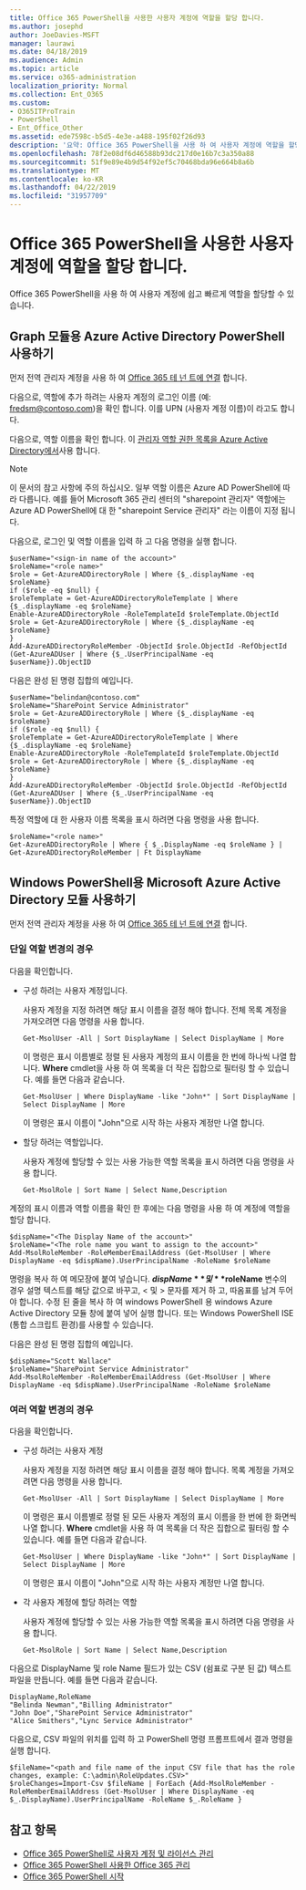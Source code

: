 ```yaml
---
title: Office 365 PowerShell을 사용한 사용자 계정에 역할을 할당 합니다.
ms.author: josephd
author: JoeDavies-MSFT
manager: laurawi
ms.date: 04/18/2019
ms.audience: Admin
ms.topic: article
ms.service: o365-administration
localization_priority: Normal
ms.collection: Ent_O365
ms.custom:
- O365ITProTrain
- PowerShell
- Ent_Office_Other
ms.assetid: ede7598c-b5d5-4e3e-a488-195f02f26d93
description: '요약: Office 365 PowerShell을 사용 하 여 사용자 계정에 역할을 할당 합니다.'
ms.openlocfilehash: 78f2e08df6d46588b93dc217d0e16b7c3a350a88
ms.sourcegitcommit: 51f9e89e4b9d54f92ef5c70468bda96e664b8a6b
ms.translationtype: MT
ms.contentlocale: ko-KR
ms.lasthandoff: 04/22/2019
ms.locfileid: "31957709"
---
```

# <a name="assign-roles-to-user-accounts-with-office-365-powershell"></a>Office 365 PowerShell을 사용한 사용자 계정에 역할을 할당 합니다.

Office 365 PowerShell을 사용 하 여 사용자 계정에 쉽고 빠르게 역할을 할당할 수 있습니다.

## <a name="use-the-azure-active-directory-powershell-for-graph-module"></a>Graph 모듈용 Azure Active Directory PowerShell 사용하기

먼저 전역 관리자 계정을 사용 하 여 [Office 365 테 넌 트에 연결](connect-to-office-365-powershell.md#connect-with-the-azure-active-directory-powershell-for-graph-module) 합니다.
  
다음으로, 역할에 추가 하려는 사용자 계정의 로그인 이름 (예: fredsm@contoso.com)을 확인 합니다. 이를 UPN (사용자 계정 이름)이 라고도 합니다.

다음으로, 역할 이름을 확인 합니다. 이 [관리자 역할 권한 목록을 Azure Active Directory에서](https://docs.microsoft.com/azure/active-directory/users-groups-roles/directory-assign-admin-roles)사용 합니다.

>[!Note]
>이 문서의 참고 사항에 주의 하십시오. 일부 역할 이름은 Azure AD PowerShell에 따라 다릅니다. 예를 들어 Microsoft 365 관리 센터의 "sharepoint 관리자" 역할에는 Azure AD PowerShell에 대 한 "sharepoint Service 관리자" 라는 이름이 지정 됩니다.
>

다음으로, 로그인 및 역할 이름을 입력 하 고 다음 명령을 실행 합니다.
  
```
$userName="<sign-in name of the account>"
$roleName="<role name>"
$role = Get-AzureADDirectoryRole | Where {$_.displayName -eq $roleName}
if ($role -eq $null) {
$roleTemplate = Get-AzureADDirectoryRoleTemplate | Where {$_.displayName -eq $roleName}
Enable-AzureADDirectoryRole -RoleTemplateId $roleTemplate.ObjectId
$role = Get-AzureADDirectoryRole | Where {$_.displayName -eq $roleName}
}
Add-AzureADDirectoryRoleMember -ObjectId $role.ObjectId -RefObjectId (Get-AzureADUser | Where {$_.UserPrincipalName -eq $userName}).ObjectID
```

다음은 완성 된 명령 집합의 예입니다.
  
```
$userName="belindan@contoso.com"
$roleName="SharePoint Service Administrator"
$role = Get-AzureADDirectoryRole | Where {$_.displayName -eq $roleName}
if ($role -eq $null) {
$roleTemplate = Get-AzureADDirectoryRoleTemplate | Where {$_.displayName -eq $roleName}
Enable-AzureADDirectoryRole -RoleTemplateId $roleTemplate.ObjectId
$role = Get-AzureADDirectoryRole | Where {$_.displayName -eq $roleName}
}
Add-AzureADDirectoryRoleMember -ObjectId $role.ObjectId -RefObjectId (Get-AzureADUser | Where {$_.UserPrincipalName -eq $userName}).ObjectID
```

특정 역할에 대 한 사용자 이름 목록을 표시 하려면 다음 명령을 사용 합니다.

```
$roleName="<role name>"
Get-AzureADDirectoryRole | Where { $_.DisplayName -eq $roleName } | Get-AzureADDirectoryRoleMember | Ft DisplayName
```

## <a name="use-the-microsoft-azure-active-directory-module-for-windows-powershell"></a>Windows PowerShell용 Microsoft Azure Active Directory 모듈 사용하기

먼저 전역 관리자 계정을 사용 하 여 [Office 365 테 넌 트에 연결](connect-to-office-365-powershell.md#connect-with-the-microsoft-azure-active-directory-module-for-windows-powershell) 합니다.
  
### <a name="for-a-single-role-change"></a>단일 역할 변경의 경우

다음을 확인합니다.
  
- 구성 하려는 사용자 계정입니다.
    
    사용자 계정을 지정 하려면 해당 표시 이름을 결정 해야 합니다. 전체 목록 계정을 가져오려면 다음 명령을 사용 합니다.
    
  ```
  Get-MsolUser -All | Sort DisplayName | Select DisplayName | More
  ```

    이 명령은 표시 이름별로 정렬 된 사용자 계정의 표시 이름을 한 번에 하나씩 나열 합니다. **Where** cmdlet을 사용 하 여 목록을 더 작은 집합으로 필터링 할 수 있습니다. 예를 들면 다음과 같습니다.
    
  ```
  Get-MsolUser | Where DisplayName -like "John*" | Sort DisplayName | Select DisplayName | More
  ```

    이 명령은 표시 이름이 "John"으로 시작 하는 사용자 계정만 나열 합니다.
    
- 할당 하려는 역할입니다.
    
    사용자 계정에 할당할 수 있는 사용 가능한 역할 목록을 표시 하려면 다음 명령을 사용 합니다.
    
  ```
  Get-MsolRole | Sort Name | Select Name,Description
  ```

계정의 표시 이름과 역할 이름을 확인 한 후에는 다음 명령을 사용 하 여 계정에 역할을 할당 합니다.
  
```
$dispName="<The Display Name of the account>"
$roleName="<The role name you want to assign to the account>"
Add-MsolRoleMember -RoleMemberEmailAddress (Get-MsolUser | Where DisplayName -eq $dispName).UserPrincipalName -RoleName $roleName
```

명령을 복사 하 여 메모장에 붙여 넣습니다. **$dispName** 및 **$roleName** 변수의 경우 설명 텍스트를 해당 값으로 바꾸고, \< 및 > 문자를 제거 하 고, 따옴표를 남겨 두어야 합니다. 수정 된 줄을 복사 하 여 windows PowerShell 용 windows Azure Active Directory 모듈 창에 붙여 넣어 실행 합니다. 또는 Windows PowerShell ISE (통합 스크립트 환경)를 사용할 수 있습니다.
  
다음은 완성 된 명령 집합의 예입니다.
  
```
$dispName="Scott Wallace"
$roleName="SharePoint Service Administrator"
Add-MsolRoleMember -RoleMemberEmailAddress (Get-MsolUser | Where DisplayName -eq $dispName).UserPrincipalName -RoleName $roleName
```

### <a name="for-multiple-role-changes"></a>여러 역할 변경의 경우

다음을 확인합니다.
  
- 구성 하려는 사용자 계정
    
    사용자 계정을 지정 하려면 해당 표시 이름을 결정 해야 합니다. 목록 계정을 가져오려면 다음 명령을 사용 합니다.
    
  ```
  Get-MsolUser -All | Sort DisplayName | Select DisplayName | More
  ```

    이 명령은 표시 이름별로 정렬 된 모든 사용자 계정의 표시 이름을 한 번에 한 화면씩 나열 합니다. **Where** cmdlet을 사용 하 여 목록을 더 작은 집합으로 필터링 할 수 있습니다. 예를 들면 다음과 같습니다.
    
  ```
  Get-MsolUser | Where DisplayName -like "John*" | Sort DisplayName | Select DisplayName | More
  ```

    이 명령은 표시 이름이 "John"으로 시작 하는 사용자 계정만 나열 합니다.
    
- 각 사용자 계정에 할당 하려는 역할
    
    사용자 계정에 할당할 수 있는 사용 가능한 역할 목록을 표시 하려면 다음 명령을 사용 합니다.
    
  ```
  Get-MsolRole | Sort Name | Select Name,Description
  ```

다음으로 DisplayName 및 role Name 필드가 있는 CSV (쉼표로 구분 된 값) 텍스트 파일을 만듭니다. 예를 들면 다음과 같습니다.
  
```
DisplayName,RoleName
"Belinda Newman","Billing Administrator"
"John Doe","SharePoint Service Administrator"
"Alice Smithers","Lync Service Administrator"
```

다음으로, CSV 파일의 위치를 입력 하 고 PowerShell 명령 프롬프트에서 결과 명령을 실행 합니다.
  
```
$fileName="<path and file name of the input CSV file that has the role changes, example: C:\admin\RoleUpdates.CSV>"
$roleChanges=Import-Csv $fileName | ForEach {Add-MsolRoleMember -RoleMemberEmailAddress (Get-MsolUser | Where DisplayName -eq $_.DisplayName).UserPrincipalName -RoleName $_.RoleName }

```

## <a name="see-also"></a>참고 항목

- [Office 365 PowerShell로 사용자 계정 및 라이선스 관리](manage-user-accounts-and-licenses-with-office-365-powershell.md)
- [Office 365 PowerShell 사용한 Office 365 관리](manage-office-365-with-office-365-powershell.md)
- [Office 365 PowerShell 시작](getting-started-with-office-365-powershell.md)
